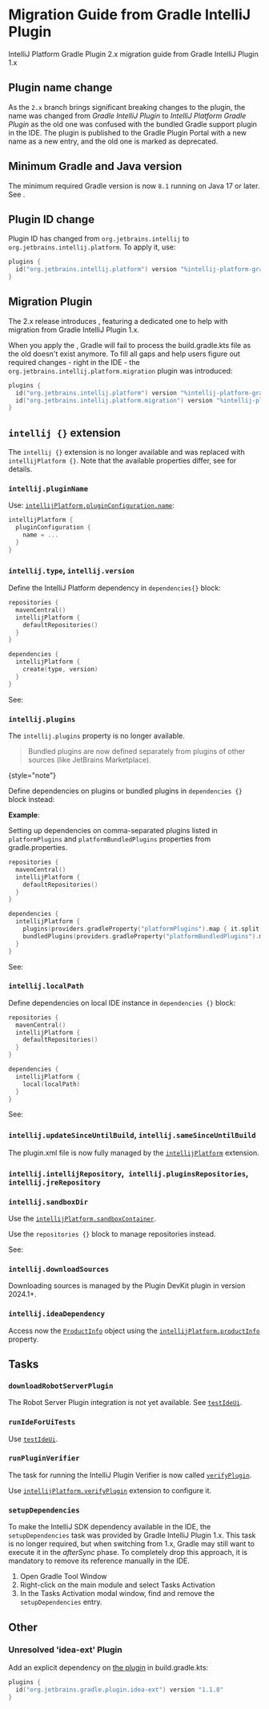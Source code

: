 <!-- Copyright 2000-2024 JetBrains s.r.o. and contributors. Use of this source code is governed by the Apache 2.0 license. -->

# Migration Guide from Gradle IntelliJ Plugin

<link-summary>IntelliJ Platform Gradle Plugin 2.x migration guide from Gradle IntelliJ Plugin 1.x</link-summary>

<include from="tools_intellij_platform_gradle_plugin.md" element-id="EAP_Status"/>

## Plugin name change

As the `2.x` branch brings significant breaking changes to the plugin, the name was changed from _Gradle IntelliJ Plugin_ to
_IntelliJ Platform Gradle Plugin_ as the old one was confused with the bundled Gradle support plugin in the IDE.
The plugin is published to the Gradle Plugin Portal with a new name as a new entry, and the old one is marked as deprecated.

## Minimum Gradle and Java version

The minimum required Gradle version is now `8.1` running on Java 17 or later.
See [](tools_intellij_platform_gradle_plugin.md#requirements).

## Plugin ID change

Plugin ID has changed from `org.jetbrains.intellij` to `org.jetbrains.intellij.platform`.
To apply it, use:

```kotlin
plugins {
  id("org.jetbrains.intellij.platform") version "%intellij-platform-gradle-plugin-version%"
}
```

## Migration Plugin

The 2.x release introduces [](tools_intellij_platform_gradle_plugin.md#subplugins), featuring a dedicated one to help with migration from Gradle IntelliJ Plugin 1.x.

When you apply the [](#plugin-id-change), Gradle will fail to process the <path>build.gradle.kts</path> file as the old [](#intellij-extension) doesn't exist anymore.
To fill all gaps and help users figure out required changes - right in the IDE - the `org.jetbrains.intellij.platform.migration` plugin was introduced:

```kotlin
plugins {
  id("org.jetbrains.intellij.platform") version "%intellij-platform-gradle-plugin-version%"
  id("org.jetbrains.intellij.platform.migration") version "%intellij-platform-gradle-plugin-version%"
}
```

## `intellij {}` extension

The `intellij {}` extension is no longer available and was replaced with `intellijPlatform {}`.
Note that the available properties differ, see [](tools_intellij_platform_gradle_plugin_extension.md) for details.

### `intellij.pluginName`

Use: [`intellijPlatform.pluginConfiguration.name`](tools_intellij_platform_gradle_plugin_extension.md#intellijPlatform-pluginConfiguration-name):

```kotlin
intellijPlatform {
  pluginConfiguration {
    name = ...
  }
}
```

### `intellij.type`, `intellij.version`

Define the IntelliJ Platform dependency in `dependencies{}` block:

```kotlin
repositories {
  mavenCentral()
  intellijPlatform {
    defaultRepositories()
  }
}

dependencies {
  intellijPlatform {
    create(type, version)
  }
}
```

See: [](tools_intellij_platform_gradle_plugin_dependencies_extension.md)

### `intellij.plugins`

The `intellij.plugins` property is no longer available.

> Bundled plugins are now defined separately from plugins of other sources (like JetBrains Marketplace).
>
{style="note"}

Define dependencies on plugins or bundled plugins in `dependencies {}` block instead:

**Example**:

Setting up dependencies on comma-separated plugins listed in `platformPlugins` and `platformBundledPlugins` properties from <path>gradle.properties</path>.

```kotlin
repositories {
  mavenCentral()
  intellijPlatform {
    defaultRepositories()
  }
}

dependencies {
  intellijPlatform {
    plugins(providers.gradleProperty("platformPlugins").map { it.split(',') })
    bundledPlugins(providers.gradleProperty("platformBundledPlugins").map { it.split(',') })
  }
}
```

See: [](tools_intellij_platform_gradle_plugin_dependencies_extension.md#plugins)

<include from="tools_intellij_platform_gradle_plugin_repositories_extension.md" element-id="localPlatformArtifacts_required"/>

### `intellij.localPath`

Define dependencies on local IDE instance in `dependencies {}` block:

```kotlin
repositories {
  mavenCentral()
  intellijPlatform {
    defaultRepositories()
  }
}

dependencies {
  intellijPlatform {
    local(localPath)
  }
}
```

See: [](tools_intellij_platform_gradle_plugin_dependencies_extension.md#custom-target-platforms)

<include from="tools_intellij_platform_gradle_plugin_repositories_extension.md" element-id="localPlatformArtifacts_required"/>

### `intellij.updateSinceUntilBuild`, `intellij.sameSinceUntilBuild`

The <path>plugin.xml</path> file is now fully managed by the [`intellijPlatform`](tools_intellij_platform_gradle_plugin_extension.md) extension.

### `intellij.intellijRepository`,` intellij.pluginsRepositories`, `intellij.jreRepository`

### `intellij.sandboxDir`

Use the [`intellijPlatform.sandboxContainer`](tools_intellij_platform_gradle_plugin_extension.md#intellijPlatform-sandboxContainer).

Use the `repositories {}` block to manage repositories instead.

See: [](tools_intellij_platform_gradle_plugin_repositories_extension.md)

### `intellij.downloadSources`

Downloading sources is managed by the Plugin DevKit plugin in version 2024.1+.

### `intellij.ideaDependency`

Access now the [`ProductInfo`](tools_intellij_platform_gradle_plugin_types.md#ProductInfo) object using the [`intellijPlatform.productInfo`](tools_intellij_platform_gradle_plugin_types.md#ProductInfo) property.

## Tasks

### `downloadRobotServerPlugin`

The Robot Server Plugin integration is not yet available. See [`testIdeUi`](tools_intellij_platform_gradle_plugin_tasks.md#testIdeUi).

### `runIdeForUiTests`

Use [`testIdeUi`](tools_intellij_platform_gradle_plugin_tasks.md#testIdeUi).

### `runPluginVerifier`

The task for running the IntelliJ Plugin Verifier is now called [`verifyPlugin`](tools_intellij_platform_gradle_plugin_tasks.md#verifyPlugin).

Use [`intellijPlatform.verifyPlugin`](tools_intellij_platform_gradle_plugin_extension.md#intellijPlatform-verifyPlugin) extension to configure it.

### `setupDependencies`

To make the IntelliJ SDK dependency available in the IDE, the `setupDependencies` task was provided by Gradle IntelliJ Plugin 1.x.
This task is no longer required, but when switching from 1.x, Gradle may still want to execute it in the _afterSync_ phase.
To completely drop this approach, it is mandatory to remove its reference manually in the IDE.

<procedure title="Removing setupDependencies task">

1. Open <control>Gradle</control> Tool Window
2. Right-click on the main module and select <control>Tasks Activation</control>
3. In the <control>Tasks Activation</control> modal window, find and remove the `setupDependencies` entry.

</procedure>

## Other

### Unresolved 'idea-ext' Plugin

Add an explicit dependency on [the plugin](https://github.com/JetBrains/gradle-idea-ext-plugin) in <path>build.gradle.kts</path>:

```kotlin
plugins {
  id("org.jetbrains.gradle.plugin.idea-ext") version "1.1.8"
}
```
